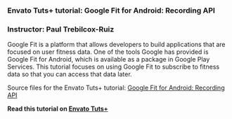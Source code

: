 ### Envato Tuts+ tutorial: Google Fit for Android: Recording API

### Instructor: Paul Trebilcox-Ruiz

Google Fit is a platform that allows developers to build applications that are focused on user fitness data. One of the tools Google has provided is Google Fit for Android, which is available as a package in Google Play Services. This tutorial focuses on using Google Fit to subscribe to fitness data so that you can access that data later.

Source files for the Envato Tuts+ tutorial: [Google Fit for Android: Recording API](http://code.tutsplus.com/tutorials/google-fit-for-android-recording-api--cms-25855)

**Read this tutorial on [Envato Tuts+](https://code.tutsplus.com)**